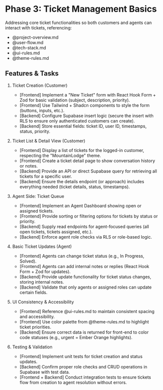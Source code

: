 # Phase 3: Ticket Management Basics

Addressing core ticket functionalities so both customers and agents can interact with tickets, referencing:
- @project-overview.md
- @user-flow.md
- @tech-stack.md
- @ui-rules.md
- @theme-rules.md

## Features & Tasks

1. Ticket Creation (Customer)  
   - [Frontend] Implement a "New Ticket" form with React Hook Form + Zod for basic validation (subject, description, priority).  
   - [Frontend] Use Tailwind + Shadcn components to style the form (buttons, inputs, etc.).  
   - [Backend] Configure Supabase insert logic (secure the insert with RLS to ensure only authenticated customers can create).  
   - [Backend] Store essential fields: ticket ID, user ID, timestamps, status, priority.

2. Ticket List & Detail View (Customer)  
   - [Frontend] Display a list of tickets for the logged-in customer, respecting the "MountainLodge" theme.  
   - [Frontend] Create a ticket detail page to show conversation history or notes.  
   - [Backend] Provide an API or direct Supabase query for retrieving all tickets for a specific user.  
   - [Backend] Ensure the details endpoint (or approach) includes everything needed (ticket details, status, timestamps).

3. Agent Side: Ticket Queue  
   - [Frontend] Implement an Agent Dashboard showing open or assigned tickets.  
   - [Frontend] Provide sorting or filtering options for tickets by status or priority.  
   - [Backend] Supply read endpoints for agent-focused queries (all open tickets, tickets assigned, etc.).  
   - [Backend] Enforce agent role checks via RLS or role-based logic.

4. Basic Ticket Updates (Agent)  
   - [Frontend] Agents can change ticket status (e.g., In Progress, Solved).  
   - [Frontend] Agents can add internal notes or replies (React Hook Form + Zod for updates).  
   - [Backend] Provide update functionality for ticket status changes, storing internal notes.  
   - [Backend] Validate that only agents or assigned roles can update certain fields.

5. UI Consistency & Accessibility  
   - [Frontend] Reference @ui-rules.md to maintain consistent spacing and accessibility.  
   - [Frontend] Use color palette from @theme-rules.md to highlight ticket priorities.  
   - [Backend] Ensure correct data is returned for front-end to color code statuses (e.g., urgent = Ember Orange highlights).

6. Testing & Validation  
   - [Frontend] Implement unit tests for ticket creation and status updates.  
   - [Backend] Confirm proper role checks and CRUD operations in Supabase with test data.  
   - [Frontend + Backend] Conduct integration tests to ensure tickets flow from creation to agent resolution without errors. 